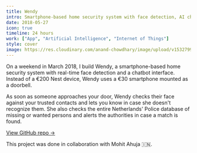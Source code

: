 ```yaml
---
title: Wendy
intro: Smartphone-based home security system with face detection, AI chatbot, and real-time notifications
date: 2018-05-27
icon: true
timeline: 24 hours
work: ["App", "Artificial Intelligence", "Internet of Things"]
style: cover
image: https://res.cloudinary.com/anand-chowdhary/image/upload/v1532799288/portfolio/wendy_2x.png
---
```


On a weekend in March 2018, I build Wendy, a smartphone-based home security system with real-time face detection and a chatbot interface. Instead of a €200 Nest device, Wendy uses a €30 smartphone mounted as a doorbell.

As soon as someone approaches your door, Wendy checks their face against your trusted contacts and lets you know in case she doesn't recognize them. She also checks the entire Netherlands' Police database of missing or wanted persons and alerts the authorities in case a match is found.

[View GitHub repo &rarr;](https://github.com/AnandChowdhary/wendy)

<div class="three-images">
	<div><img alt="" src="/images/projects/wendy/1.png"></div>
	<div><img alt="" src="/images/projects/wendy/2.png"></div>
	<div><img alt="" src="/images/projects/wendy/3.png"></div>
</div>
<div class="three-images">
	<div><img alt="" src="/images/projects/wendy/4.png"></div>
	<div><img alt="" src="/images/projects/wendy/5.png"></div>
	<div><img alt="" src="/images/projects/wendy/6.png"></div>
</div>
<div class="two-images shadow">
	<div><img alt="" src="/images/projects/wendy/slide-1.png"></div>
	<div><img alt="" src="/images/projects/wendy/slide-2.png"></div>
</div>
<div class="two-images shadow">
	<div><img alt="" src="/images/projects/wendy/slide-3.png"></div>
	<div><img alt="" src="/images/projects/wendy/slide-4.png"></div>
</div>

<footer>This project was done in collaboration with Mohit Ahuja 🇮🇳.</footer>